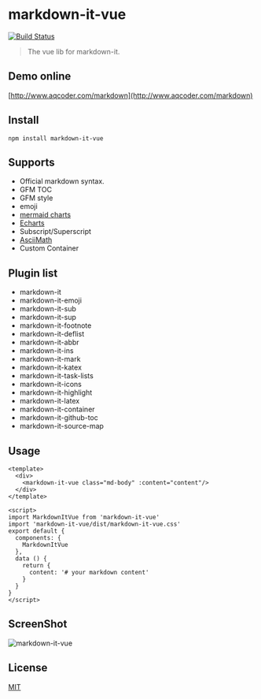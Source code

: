 # markdown-it-vue

[![Build Status](https://travis-ci.org/ravenq/markdown-it-vue.svg?branch=master)](https://travis-ci.org/ravenq/markdown-it-vue)

> The vue lib for markdown-it.

## Demo online

[http://www.aqcoder.com/markdown](http://www.aqcoder.com/markdown)

## Install

```
npm install markdown-it-vue
```

## Supports

* Official markdown syntax.
* GFM TOC
* GFM style
* emoji
* [mermaid charts](http://knsv.github.io/mermaid/)
* [Echarts](http://echarts.baidu.com)
* Subscript/Superscript
* [AsciiMath](http://asciimath.org/)
* Custom Container

## Plugin list

* markdown-it
* markdown-it-emoji
* markdown-it-sub
* markdown-it-sup
* markdown-it-footnote
* markdown-it-deflist
* markdown-it-abbr
* markdown-it-ins
* markdown-it-mark
* markdown-it-katex
* markdown-it-task-lists
* markdown-it-icons
* markdown-it-highlight
* markdown-it-latex
* markdown-it-container
* markdown-it-github-toc
* markdown-it-source-map

## Usage

```vue
<template>
  <div>
    <markdown-it-vue class="md-body" :content="content"/>
  </div>
</template>

<script>
import MarkdownItVue from 'markdown-it-vue'
import 'markdown-it-vue/dist/markdown-it-vue.css'
export default {
  components: {
    MarkdownItVue
  },
  data () {
    return {
      content: '# your markdown content'
    }
  }
}
</script>
```

## ScreenShot

![markdown-it-vue](https://github.com/ravenq/markdown-it-vue/blob/master/doc/markdown-it-vue.png?raw=true)

## License

[MIT](https://github.com/ravenq/markdown-it-vue/blob/master/LICENSE)
